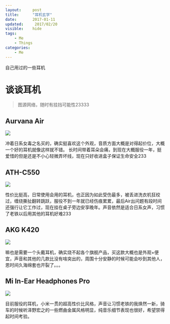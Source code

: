 ```yaml
---
layout:     post
title:      "耳机玄学"
date:       2017-01-11
updated:     2017/02/20
visible:    hide
tags:
    - Me
    - Things
categories:
    - Me
---
```


自己用过的一些耳机

# 谈谈耳机
> 图源网络，随时有挂挡可能性23333


## Aurvana Air
![](http://ww3.sinaimg.cn/bmiddle/8610a412gw1dkz909javrj.jpg)

冲着日系女毒之名买的，确实挺喜欢这个外观，音质方面大概是对得起价位，大概一个好的耳机就像这样就不错。
长时间带着耳朵会痛，到现在大概服役一年，挺爱惜的但是还是不小心轻微弄坏线，现在只好收进盒子保证生命安全233

## ATH-C550
![](https://img20.360buyimg.com/vc/g9/M01/10/10/rBEHaVDG7pAIAAAAAAJ3XIiazqYAADOYQMsVnUAAnd0645.jpg)

性价比挺高，日常使用会用的耳机，也正因为如此受伤最多，被丢进洗衣机狂绞过，缠绕撕扯翻转跳跃，服役不到一年就已经伤痕累累，最后Air出问题有段时间还强行让它工作过，现在挂在桌子旁边安享晚年。声音依然是适合日系女声，习惯了老铁以后用其他的耳机好难233

## AKG K420
![](http://www.it.com.cn/audio/mp4/img/2010/08/02/15/100802_akg_k420_1.jpg)

嘛也是需要一个头戴耳机，确实烧不起各个旗舰产品，买这款大概也是外观+便宜，声音和其他的几款比没有啥突出的，周围十分安静的时候可能会吵到其他人，恩时间久海绵套也开裂了。。。

## Mi In-Ear Headphones Pro

![](http://c1.mifile.cn/f/i/16/chain/earphonepro/earphonepro-03.jpg)

目前服役的耳机，小米一贯的超高性价比风格，声音让习惯老铁的我焕然一新，骑车的时候听泽野宏之的一些燃曲金属风格明显，纯音乐细节表现也很好，希望禁得起时间考验。